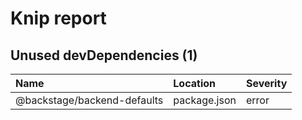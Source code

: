 # Knip report

## Unused devDependencies (1)

| Name                        | Location     | Severity |
| :-------------------------- | :----------- | :------- |
| @backstage/backend-defaults | package.json | error    |


